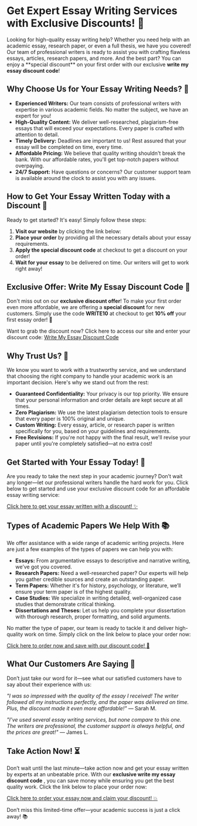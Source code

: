 # Get Expert Essay Writing Services with Exclusive Discounts! 📝

Looking for high-quality essay writing help? Whether you need help with an academic essay, research paper, or even a full thesis, we have you covered! Our team of professional writers is ready to assist you with crafting flawless essays, articles, research papers, and more. And the best part? You can enjoy a \*\*special discount\*\* on your first order with our exclusive **write my essay discount code**!

## Why Choose Us for Your Essay Writing Needs? 🤔

- **Experienced Writers:** Our team consists of professional writers with expertise in various academic fields. No matter the subject, we have an expert for you!
- **High-Quality Content:** We deliver well-researched, plagiarism-free essays that will exceed your expectations. Every paper is crafted with attention to detail.
- **Timely Delivery:** Deadlines are important to us! Rest assured that your essay will be completed on time, every time.
- **Affordable Pricing:** We believe that quality writing shouldn't break the bank. With our affordable rates, you'll get top-notch papers without overpaying.
- **24/7 Support:** Have questions or concerns? Our customer support team is available around the clock to assist you with any issues.

## How to Get Your Essay Written Today with a Discount 🎉

Ready to get started? It's easy! Simply follow these steps:

1. **Visit our website** by clicking the link below:
2. **Place your order** by providing all the necessary details about your essay requirements.
3. **Apply the special discount code** at checkout to get a discount on your order!
4. **Wait for your essay** to be delivered on time. Our writers will get to work right away!

## Exclusive Offer: Write My Essay Discount Code 🎁

Don't miss out on our **exclusive discount offer**! To make your first order even more affordable, we are offering a **special discount** for new customers. Simply use the code **WRITE10** at checkout to get **10% off** your first essay order! 💸

Want to grab the discount now? Click here to access our site and enter your discount code: [Write My Essay Discount Code](https://tinyurl.com/topessay?keyword=write+my+essay+discount+code)

## Why Trust Us? 🌟

We know you want to work with a trustworthy service, and we understand that choosing the right company to handle your academic work is an important decision. Here's why we stand out from the rest:

- **Guaranteed Confidentiality:** Your privacy is our top priority. We ensure that your personal information and order details are kept secure at all times.
- **Zero Plagiarism:** We use the latest plagiarism detection tools to ensure that every paper is 100% original and unique.
- **Custom Writing:** Every essay, article, or research paper is written specifically for you, based on your guidelines and requirements.
- **Free Revisions:** If you're not happy with the final result, we'll revise your paper until you're completely satisfied—at no extra cost!

## Get Started with Your Essay Today! 🚀

Are you ready to take the next step in your academic journey? Don’t wait any longer—let our professional writers handle the hard work for you. Click below to get started and use your exclusive discount code for an affordable essay writing service:

[Click here to get your essay written with a discount! ✨](https://tinyurl.com/topessay?keyword=write+my+essay+discount+code)

## Types of Academic Papers We Help With 📚

We offer assistance with a wide range of academic writing projects. Here are just a few examples of the types of papers we can help you with:

- **Essays:** From argumentative essays to descriptive and narrative writing, we’ve got you covered.
- **Research Papers:** Need a well-researched paper? Our experts will help you gather credible sources and create an outstanding paper.
- **Term Papers:** Whether it's for history, psychology, or literature, we’ll ensure your term paper is of the highest quality.
- **Case Studies:** We specialize in writing detailed, well-organized case studies that demonstrate critical thinking.
- **Dissertations and Theses:** Let us help you complete your dissertation with thorough research, proper formatting, and solid arguments.

No matter the type of paper, our team is ready to tackle it and deliver high-quality work on time. Simply click on the link below to place your order now:

[Click here to order now and save with our discount code! 💯](https://tinyurl.com/topessay?keyword=write+my+essay+discount+code)

## What Our Customers Are Saying 🌟

Don’t just take our word for it—see what our satisfied customers have to say about their experience with us:

_"I was so impressed with the quality of the essay I received! The writer followed all my instructions perfectly, and the paper was delivered on time. Plus, the discount made it even more affordable!"_ — Sarah M.

_"I’ve used several essay writing services, but none compare to this one. The writers are professional, the customer support is always helpful, and the prices are great!"_ — James L.

## Take Action Now! ⏳

Don’t wait until the last minute—take action now and get your essay written by experts at an unbeatable price. With our **exclusive write my essay discount code** , you can save money while ensuring you get the best quality work. Click the link below to place your order now:

[Click here to order your essay now and claim your discount! 💥](https://tinyurl.com/topessay?keyword=write+my+essay+discount+code)

Don’t miss this limited-time offer—your academic success is just a click away! 📚
